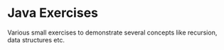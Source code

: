 # Java Exercises

Various small exercises to demonstrate several concepts like recursion, data structures etc.
